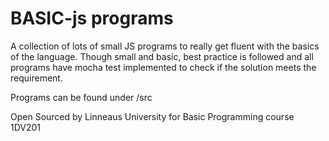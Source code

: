 # BASIC-js programs
A collection of lots of small JS programs to really get fluent with the basics
of the language. Though small and basic, best practice is followed and all programs
have mocha test implemented to check if the solution meets the requirement.

Programs can be found under /src

Open Sourced by Linneaus University for Basic Programming course 1DV201
